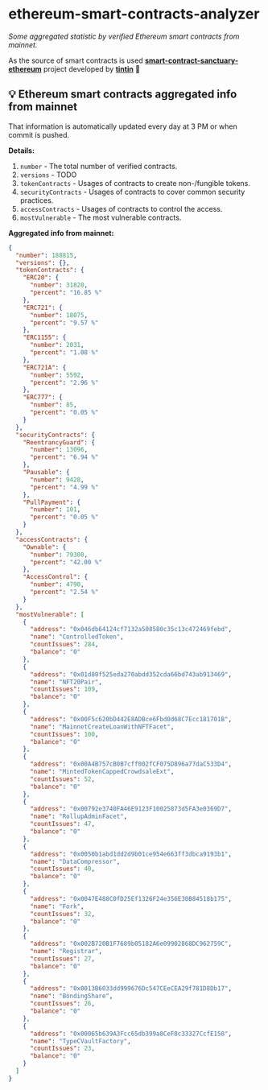 # ethereum-smart-contracts-analyzer

*Some aggregated statistic by verified Ethereum smart contracts from mainnet.*

As the source of smart contracts is used **[smart-contract-sanctuary-ethereum](https://github.com/tintinweb/smart-contract-sanctuary-ethereum)** project developed by **[tintin](https://github.com/tintinweb)** 👏

## 💡 Ethereum smart contracts aggregated info from mainnet

That information is automatically updated every day at 3 PM or when commit is pushed.

**Details:**

1. `number` - The total number of verified contracts.
2. `versions` - TODO
3. `tokenContracts` - Usages of contracts to create non-/fungible tokens.
4. `securityContracts` - Usages of contracts to cover common security practices. 
5. `accessContracts` - Usages of contracts to control the access.
6. `mostVulnerable` - The most vulnerable contracts.

**Aggregated info from mainnet:**

```json
{
  "number": 188815,
  "versions": {},
  "tokenContracts": {
    "ERC20": {
      "number": 31820,
      "percent": "16.85 %"
    },
    "ERC721": {
      "number": 18075,
      "percent": "9.57 %"
    },
    "ERC1155": {
      "number": 2031,
      "percent": "1.08 %"
    },
    "ERC721A": {
      "number": 5592,
      "percent": "2.96 %"
    },
    "ERC777": {
      "number": 85,
      "percent": "0.05 %"
    }
  },
  "securityContracts": {
    "ReentrancyGuard": {
      "number": 13096,
      "percent": "6.94 %"
    },
    "Pausable": {
      "number": 9428,
      "percent": "4.99 %"
    },
    "PullPayment": {
      "number": 101,
      "percent": "0.05 %"
    }
  },
  "accessContracts": {
    "Ownable": {
      "number": 79300,
      "percent": "42.00 %"
    },
    "AccessControl": {
      "number": 4790,
      "percent": "2.54 %"
    }
  },
  "mostVulnerable": [
    {
      "address": "0x046db64124cf7132a508580c35c13c472469febd",
      "name": "ControlledToken",
      "countIssues": 284,
      "balance": "0"
    },
    {
      "address": "0x01d80f525eda270abdd352cda66bd743ab913469",
      "name": "NFT20Pair",
      "countIssues": 109,
      "balance": "0"
    },
    {
      "address": "0x00F5c620bD442E8ADBce6Fbd0d68C7Ecc181701B",
      "name": "MainnetCreateLoanWithNFTFacet",
      "countIssues": 100,
      "balance": "0"
    },
    {
      "address": "0x00A4B757cB0B7cff002fCF075D896a77daC533D4",
      "name": "MintedTokenCappedCrowdsaleExt",
      "countIssues": 52,
      "balance": "0"
    },
    {
      "address": "0x00792e3740FA46E9123F10025873d5FA3e0369D7",
      "name": "RollupAdminFacet",
      "countIssues": 47,
      "balance": "0"
    },
    {
      "address": "0x0050b1abd1dd2d9b01ce954e663ff3dbca9193b1",
      "name": "DataCompressor",
      "countIssues": 40,
      "balance": "0"
    },
    {
      "address": "0x0047E488C0fD25Ef1326F24e356E30B84518b175",
      "name": "Fork",
      "countIssues": 32,
      "balance": "0"
    },
    {
      "address": "0x002B720B1F7689b05182A6e09902868DC962759C",
      "name": "Registrar",
      "countIssues": 27,
      "balance": "0"
    },
    {
      "address": "0x0013B6033dd999676Dc547CEeCEA29f781D8Db17",
      "name": "BondingShare",
      "countIssues": 26,
      "balance": "0"
    },
    {
      "address": "0x00065b639A3Fcc65db399a8CeF8c33327CcfE158",
      "name": "TypeCVaultFactory",
      "countIssues": 23,
      "balance": "0"
    }
  ]
}
```

